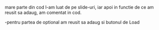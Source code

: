mare parte din cod l-am luat de pe slide-uri, iar apoi in functie de ce am reusit sa adaug, am comentat in cod. 

-pentru partea de optional am reusit sa adaug si butonul de Load
